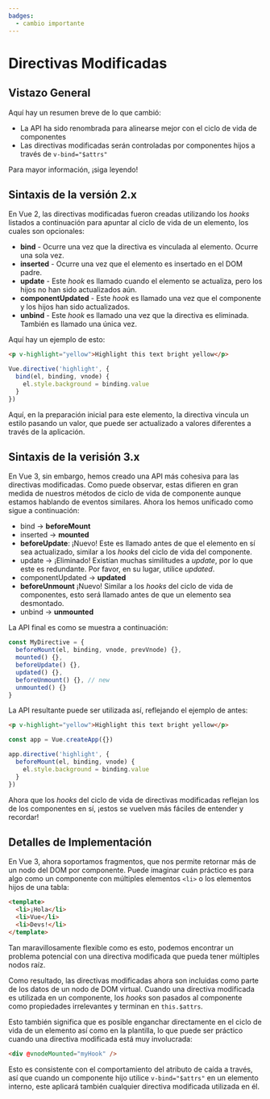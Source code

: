 ```yaml
---
badges:
  - cambio importante
---
```


# Directivas Modificadas <MigrationBadges :badges="$frontmatter.badges" />

## Vistazo General

Aquí hay un resumen breve de lo que cambió:

- La API ha sido renombrada para alinearse mejor con el ciclo de vida de componentes
- Las directivas modificadas serán controladas por componentes hijos a través de `v-bind="$attrs"`

Para mayor información, ¡siga leyendo!

## Sintaxis de la versión 2.x

En Vue 2, las directivas modificadas fueron creadas utilizando los _hooks_ listados a continuación para apuntar al ciclo de vida de un elemento, los cuales son opcionales:

- **bind** - Ocurre una vez que la directiva es vinculada al elemento. Ocurre una sola vez.
- **inserted** - Ocurre una vez que el elemento es insertado en el DOM padre.
- **update** - Este _hook_ es llamado cuando el elemento se actualiza, pero los hijos no han sido actualizados aún.
- **componentUpdated** - Este _hook_ es llamado una vez que el componente y los hijos han sido actualizados.
- **unbind** - Este _hook_ es llamado una vez que la directiva es eliminada. También es llamado una única vez.

Aquí hay un ejemplo de esto:

```html
<p v-highlight="yellow">Highlight this text bright yellow</p>
```

```js
Vue.directive('highlight', {
  bind(el, binding, vnode) {
    el.style.background = binding.value
  }
})
```

Aquí, en la preparación inicial para este elemento, la directiva vincula un estilo pasando un valor, que puede ser actualizado a valores diferentes a través de la aplicación.

## Sintaxis de la verisión 3.x

En Vue 3, sin embargo, hemos creado una API más cohesiva para las directivas modificadas. Como puede observar, estas difieren en gran medida de nuestros métodos de ciclo de vida de componente aunque estamos hablando de eventos similares. Ahora los hemos unificado como sigue a continuación:

- bind → **beforeMount**
- inserted → **mounted**
- **beforeUpdate**: ¡Nuevo! Este es llamado antes de que el elemento en sí sea actualizado, similar a los _hooks_ del ciclo de vida del componente.
- update → ¡Eliminado! Existían muchas similitudes a _update_, por lo que este es redundante. Por favor, en su lugar, utilice _updated_.
- componentUpdated → **updated**
- **beforeUnmount** ¡Nuevo! Similar a los _hooks_ del ciclo de vida de componentes, esto será llamado antes de que un elemento sea desmontado.
- unbind -> **unmounted**

La API final es como se muestra a continuación:

```js
const MyDirective = {
  beforeMount(el, binding, vnode, prevVnode) {},
  mounted() {},
  beforeUpdate() {},
  updated() {},
  beforeUnmount() {}, // new
  unmounted() {}
}
```

La API resultante puede ser utilizada así, reflejando el ejemplo de antes:

```html
<p v-highlight="yellow">Highlight this text bright yellow</p>
```

```js
const app = Vue.createApp({})

app.directive('highlight', {
  beforeMount(el, binding, vnode) {
    el.style.background = binding.value
  }
})
```

Ahora que los _hooks_ del ciclo de vida de directivas modificadas reflejan los de los componentes en sí, ¡estos se vuelven más fáciles de entender y recordar!

## Detalles de Implementación

En Vue 3, ahora soportamos fragmentos, que nos permite retornar más de un nodo del DOM por componente. Puede imaginar cuán práctico es para algo como un componente con múltiples elementos `<li>` o los elementos hijos de una tabla:

```html
<template>
  <li>¡Hola</li>
  <li>Vue</li>
  <li>Devs!</li>
</template>
```

Tan maravillosamente flexible como es esto, podemos encontrar un problema potencial con una directiva modificada que pueda tener múltiples nodos raíz.

Como resultado, las directivas modificadas ahora son incluidas como parte de los datos de un nodo de DOM virtual. Cuando una directiva modificada es utilizada en un componente, los _hooks_ son pasados al componente como propiedades irrelevantes y terminan en `this.$attrs`.

Esto también significa que es posible enganchar directamente en el ciclo de vida de un elemento así como en la plantilla, lo que puede ser práctico cuando una directiva modificada está muy involucrada:

```html
<div @vnodeMounted="myHook" />
```

Esto es consistente con el comportamiento del atributo de caída a través, así que cuando un componente hijo utilice `v-bind="$attrs"` en un elemento interno, este aplicará también cualquier directiva modificada utilizada en él.
